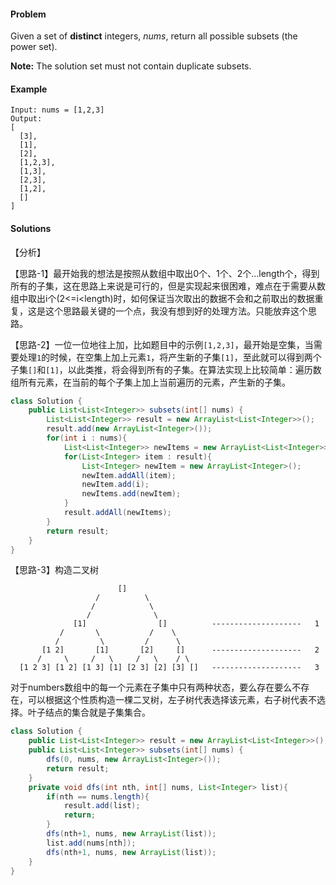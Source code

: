 #### Problem

Given a set of **distinct** integers, *nums*, return all possible subsets (the power set).

**Note:** The solution set must not contain duplicate subsets.

#### Example

```
Input: nums = [1,2,3]
Output:
[
  [3],
  [1],
  [2],
  [1,2,3],
  [1,3],
  [2,3],
  [1,2],
  []
]
```

#### Solutions

【分析】

【思路-1】最开始我的想法是按照从数组中取出0个、1个、2个…length个，得到所有的子集，这在思路上来说是可行的，但是实现起来很困难，难点在于需要从数组中取出i个(2<=i<length)时，如何保证当次取出的数据不会和之前取出的数据重复，这是这个思路最关键的一个点，我没有想到好的处理方法。只能放弃这个思路。

【思路-2】一位一位地往上加，比如题目中的示例`[1,2,3]`，最开始是空集，当需要处理`1`的时候，在空集上加上元素`1`，将产生新的子集`[1]`，至此就可以得到两个子集`[]`和`[1]`，以此类推，将会得到所有的子集。在算法实现上比较简单：遍历数组所有元素，在当前的每个子集上加上当前遍历的元素，产生新的子集。

```java
class Solution {
    public List<List<Integer>> subsets(int[] nums) {
        List<List<Integer>> result = new ArrayList<List<Integer>>();
        result.add(new ArrayList<Integer>());
        for(int i : nums){
            List<List<Integer>> newItems = new ArrayList<List<Integer>>();
            for(List<Integer> item : result){
                List<Integer> newItem = new ArrayList<Integer>();
                newItem.addAll(item);
                newItem.add(i);
                newItems.add(newItem);
            }
            result.addAll(newItems);
        }
        return result;
    }
}
```

【思路-3】构造二叉树

```
                        []           
                   /          \        
                  /            \     
                 /              \
              [1]                []          --------------------   1
           /       \           /    \
          /         \         /      \        
       [1 2]       [1]       [2]     []      --------------------   2   
      /     \     /   \     /   \    / \
  [1 2 3] [1 2] [1 3] [1] [2 3] [2] [3] []   --------------------   3 
```

对于numbers数组中的每一个元素在子集中只有两种状态，要么存在要么不存在，可以根据这个性质构造一棵二叉树，左子树代表选择该元素，右子树代表不选择。叶子结点的集合就是子集集合。

```java 
class Solution {
    public List<List<Integer>> result = new ArrayList<List<Integer>>();
    public List<List<Integer>> subsets(int[] nums) {
        dfs(0, nums, new ArrayList<Integer>());
        return result;
    }
    private void dfs(int nth, int[] nums, List<Integer> list){
        if(nth == nums.length){
            result.add(list);
            return;
        }
        dfs(nth+1, nums, new ArrayList(list));
        list.add(nums[nth]);
        dfs(nth+1, nums, new ArrayList(list));
    }
}
```





